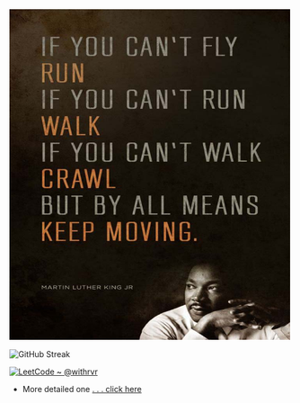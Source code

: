 <img src="./quote.jpg" width="500" />

![GitHub Streak](https://github-readme-streak-stats.herokuapp.com?user=withrvr&theme=dark&border_radius=14.7&date_format=j%20M%5B%20Y%5D)

<!-- <a href="https://github.com/withrvr/LeetCode"> -->
<a href="https://leetcode.com/withrvr/">
	<img width="50" alt="LeetCode ~ @withrvr" src="https://img.icons8.com/external-tal-revivo-shadow-tal-revivo/50/000000/external-level-up-your-coding-skills-and-quickly-land-a-job-logo-shadow-tal-revivo.png" />
</a>

<br/>

- More detailed one [. . . click here](./full_readme.md)
